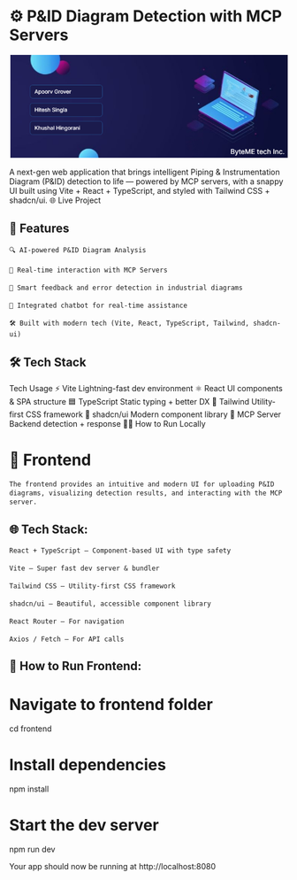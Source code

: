 # ⚙️ P&ID Diagram Detection with MCP Servers

![P&ID Banner](./Selection.png)


A next-gen web application that brings intelligent Piping & Instrumentation Diagram (P&ID) detection to life — powered by MCP servers, with a snappy UI built using Vite + React + TypeScript, and styled with Tailwind CSS + shadcn/ui.
🌐 Live Project

## 🚀 Features

    🔍 AI-powered P&ID Diagram Analysis

    📡 Real-time interaction with MCP Servers

    🧠 Smart feedback and error detection in industrial diagrams

    💬 Integrated chatbot for real-time assistance

    🛠️ Built with modern tech (Vite, React, TypeScript, Tailwind, shadcn-ui)

## 🛠 Tech Stack
Tech	Usage
⚡ Vite	Lightning-fast dev environment
⚛️ React	UI components & SPA structure
🟦 TypeScript	Static typing + better DX
🎨 Tailwind	Utility-first CSS framework
💬 shadcn/ui	Modern component library
🔌 MCP Server	Backend detection + response
🧑‍💻 How to Run Locally



# 🎨 Frontend

    The frontend provides an intuitive and modern UI for uploading P&ID diagrams, visualizing detection results, and interacting with the MCP server.

## 🌐 Tech Stack:

    React + TypeScript – Component-based UI with type safety

    Vite – Super fast dev server & bundler

    Tailwind CSS – Utility-first CSS framework

    shadcn/ui – Beautiful, accessible component library

    React Router – For navigation

    Axios / Fetch – For API calls

    
## 🚀 How to Run Frontend:

# Navigate to frontend folder
cd frontend

# Install dependencies
npm install

# Start the dev server
npm run dev

Your app should now be running at http://localhost:8080

